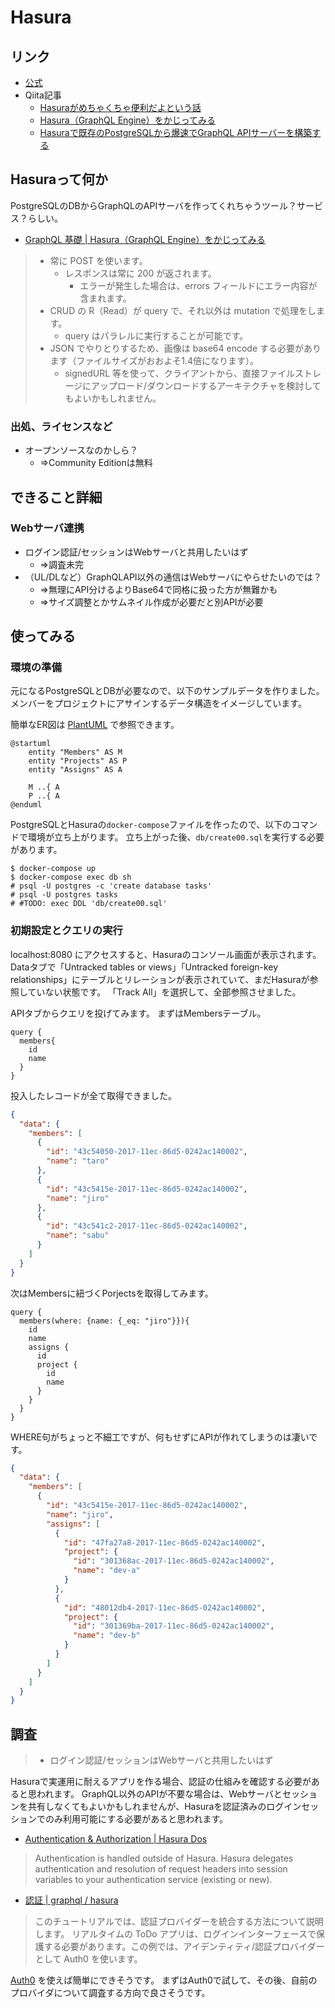 Hasura
======

リンク
------

* [公式](https://hasura.io/)
* Qiita記事
  * [Hasuraがめちゃくちゃ便利だよという話](https://qiita.com/maaz118/items/9e198ea91ad8fc624491)
  * [Hasura（GraphQL Engine）をかじってみる](https://qiita.com/piggydev/items/cc29dfe52570d4e6ba63)
  * [Hasuraで既存のPostgreSQLから爆速でGraphQL APIサーバーを構築する](https://qiita.com/ryo2132/items/999f7e6c8958a52d52d6)


Hasuraって何か
--------------

PostgreSQLのDBからGraphQLのAPIサーバを作ってくれちゃうツール？サービス？らしい。

* [GraphQL 基礎 \| Hasura（GraphQL Engine）をかじってみる](https://qiita.com/piggydev/items/cc29dfe52570d4e6ba63#graphql-%E5%9F%BA%E7%A4%8E)

> * 常に POST を使います。
>   * レスポンスは常に 200 が返されます。
>     * エラーが発生した場合は、errors フィールドにエラー内容が含まれます。
> * CRUD の R（Read）が query で、それ以外は mutation で処理をします。
>   * query はパラレルに実行することが可能です。
> * JSON でやりとりするため、画像は base64 encode する必要があります（ファイルサイズがおおよそ1.4倍になります）。
>   * signedURL 等を使って、クライアントから、直接ファイルストレージにアップロード/ダウンロードするアーキテクチャを検討してもよいかもしれません。


### 出処、ライセンスなど

* オープンソースなのかしら？
  * ⇒Community Editionは無料

できること詳細
--------------

### Webサーバ連携

* ログイン認証/セッションはWebサーバと共用したいはず
  * ⇒調査未完
* （UL/DLなど）GraphQLAPI以外の通信はWebサーバにやらせたいのでは？
  * ⇒無理にAPI分けるよりBase64で同格に扱った方が無難かも
  * ⇒サイズ調整とかサムネイル作成が必要だと別APIが必要


使ってみる
----------

### 環境の準備

元になるPostgreSQLとDBが必要なので、以下のサンプルデータを作りました。
メンバーをプロジェクトにアサインするデータ構造をイメージしています。

簡単なER図は [PlantUML](http://www.plantuml.com/plantuml/png/SoWkIImgAStDuL80WjIyaioIIWKbtzJSfDIYOYK5ns05NnIPWAByhDJa4eXK08gKOt5nPdeUHCQH2opbgw2dLmtaWDW1KBP3QbuAq3u0) で参照できます。
```
@startuml
    entity "Members" AS M
    entity "Projects" AS P
    entity "Assigns" AS A

    M ..{ A
    P ..{ A
@enduml
```

PostgreSQLとHasuraの`docker-compose`ファイルを作ったので、以下のコマンドで環境が立ち上がります。
立ち上がった後、`db/create00.sql`を実行する必要があります。
```
$ docker-compose up
$ docker-compose exec db sh
# psql -U postgres -c 'create database tasks'
# psql -U postgres tasks
# #TODO: exec DDL 'db/create00.sql'
```

### 初期設定とクエリの実行

localhost:8080 にアクセスすると、Hasuraのコンソール画面が表示されます。
Dataタブで「Untracked tables or views」「Untracked foreign-key relationships」にテーブルとリレーションが表示されていて、まだHasuraが参照していない状態です。
「Track All」を選択して、全部参照させました。

APIタブからクエリを投げてみます。
まずはMembersテーブル。
```
query {
  members{
    id
    name
  }
}
```

投入したレコードが全て取得できました。
```json
{
  "data": {
    "members": [
      {
        "id": "43c54050-2017-11ec-86d5-0242ac140002",
        "name": "taro"
      },
      {
        "id": "43c5415e-2017-11ec-86d5-0242ac140002",
        "name": "jiro"
      },
      {
        "id": "43c541c2-2017-11ec-86d5-0242ac140002",
        "name": "sabu"
      }
    ]
  }
}
```

次はMembersに紐づくPorjectsを取得してみます。
```
query {
  members(where: {name: {_eq: "jiro"}}){
    id
    name
    assigns {
      id
      project {
        id
        name
      }
    }
  }
}
```

WHERE句がちょっと不細工ですが、何もせずにAPIが作れてしまうのは凄いです。
```json
{
  "data": {
    "members": [
      {
        "id": "43c5415e-2017-11ec-86d5-0242ac140002",
        "name": "jiro",
        "assigns": [
          {
            "id": "47fa27a8-2017-11ec-86d5-0242ac140002",
            "project": {
              "id": "301368ac-2017-11ec-86d5-0242ac140002",
              "name": "dev-a"
            }
          },
          {
            "id": "48012db4-2017-11ec-86d5-0242ac140002",
            "project": {
              "id": "301369ba-2017-11ec-86d5-0242ac140002",
              "name": "dev-b"
            }
          }
        ]
      }
    ]
  }
}
```

調査
----

> * ログイン認証/セッションはWebサーバと共用したいはず

Hasuraで実運用に耐えるアプリを作る場合、認証の仕組みを確認する必要があると思われます。
GraphQL以外のAPIが不要な場合は、Webサーバとセッションを共有しなくてもよいかもしれませんが、Hasuraを認証済みのログインセッションでのみ利用可能にする必要があると思われます。


* [Authentication & Authorization \| Hasura Dos](https://hasura.io/docs/latest/graphql/core/auth/index.html)

> Authentication is handled outside of Hasura. Hasura delegates authentication and resolution of request headers into session variables to your authentication service (existing or new).

* [認証 \| graphql / hasura](https://hasura.io/learn/ja/graphql/hasura/authentication/)

> このチュートリアルでは、認証プロバイダーを統合する方法について説明します。
> リアルタイムの ToDo アプリは、ログインインターフェースで保護する必要があります。この例では、アイデンティティ/認証プロバイダーとして Auth0 を使います。

[Auth0](https://auth0.com/jp) を使えば簡単にできそうです。
まずはAuth0で試して、その後、自前のプロバイダについて調査する方向で良さそうです。
